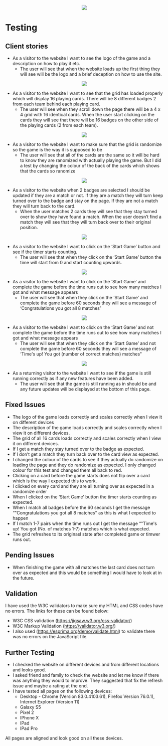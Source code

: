 <p align="center"> 
<img src="https://github.com/cfaulkner985/premier-league-memory-game/blob/master/assets/img/memory-game-logo.jpg">
</p>

# Testing

## Client stories
*	As a visitor to the website I want to see the logo of the game and a description on how to play it etc.
    *	The user will see that when the website loads up the first thing they will see will be the logo and a brief deception on how to use the site.
<p align="center"> 
<img src="https://github.com/cfaulkner985/premier-league-memory-game/blob/master/testing/logo-description.png">
</p>
    
*	As a visitor to the website I want to see that the grid has loaded properly which will display 16 playing cards. There will be 8 different badges 2 from each team behind each playing card.
    *	The user will see when they scroll down the page there will be a 4 x 4 grid with 16 identical cards. When the user start clicking on the cards they will see that there will be 16 badges on the other side of the playing cards (2 from each team).
<p align="center"> 
<img src="https://github.com/cfaulkner985/premier-league-memory-game/blob/master/testing/finished-grid.png">
</p>

*	As a visitor to the website I want to make sure that the grid is randomize so the game is the way it is supposed to be
    *	The user will see that all of the cards are the same so it will be hard to know they are ranomized with actually playing the game. But I did a test by changing the colour of the back of the cards which shows that the cards so ranomize
<p align="center"> 
<img src="https://github.com/cfaulkner985/premier-league-memory-game/blob/master/testing/random-grid.png">
</p>

*	As a visitor to the website when 2 badges are selected I should be updated if they are a match or not. If they are a match they will turn keep turned over to the badge and stay on the page. If they are not a match they will turn back to the card.
    *	When the user matches 2 cards they will see that they stay turned over to show they have found a match. When the user doesn’t find a match they will see that they will turn back over to their original position. 
<p align="center"> 
<img src="https://github.com/cfaulkner985/premier-league-memory-game/blob/master/testing/correct-match.png">
</p>

*	As a visitor to the website I want to click on the ‘Start Game’ button and see if the timer starts counting. 
    *	The user will see that when they click on the ‘Start Game’ button the time will start from 0 and start counting upwards.
<p align="center"> 
<img src="https://github.com/cfaulkner985/premier-league-memory-game/blob/master/testing/timer-working.png">
</p>

*	As a visitor to the website I want to click on the ‘Start Game’ and complete the game before the time runs out to see how many matches I got and what message appears
    * The user will see that when they click on the ‘Start Game’ and complete the game before 60 seconds they will see a message of ‘Congratulations you got all 8 matches’
<p align="center"> 
<img src="https://github.com/cfaulkner985/premier-league-memory-game/blob/master/testing/completed-game.png">
</p>

*	As a visitor to the website I want to click on the ‘Start Game’ and not complete the game before the time runs out to see how many matches I got and what message appears
    * The user will see that when they click on the ‘Start Game’ and not complete the game before 60 seconds they will see a message of ‘Time's up! You got (number of correct matches) matches"
<p align="center"> 
<img src="https://github.com/cfaulkner985/premier-league-memory-game/blob/master/testing/times-up.png">
</p>

*	As a returning visitor to the website I want to see if the game is still running correctly as if any new features have been added.
    * The user will see that the game is still running as in should be and any future updates will be displayed at the bottom of this page.

## Fixed Issues
*	The logo of the game loads correctly and scales correctly when I view it on different devices
*	The description of the game loads correctly and scales correctly when I view it on different devices.
*	The grid of all 16 cards loads correctly and scales correctly when I view it on different devices.
*	If I get a match they stay turned over to the badge as expected.
*	If I don’t get a match they turn back over to the card view as expected.
*	I changed the colour of the cards to see if they actually do randomize on loading the page and they do randomize as expected. I only changed colour for this test and changed them all back to red. 
*	Clicking on a card before the game starts does not flip over a card which is the way I expected this to work.
*	I clicked on every card and they are all turning over as expected in a randomize order
*	When I clicked on the ‘Start Game’ button the timer starts counting as expected.
*	When I match all badges before the 60 seconds I get the message “"Congratulations you got all 8 matches" as this is what I expected to happen 
*	If I match 1-7 pairs when the time runs out I get the message “"Time's up! You got (No. of matches 1-7) matches which is what expected.
* The grid refreshes to its originasl state after completed game or timwer runs out.


## Pending Issues
*	When finishing the game with all matches the last card does not turn over as expected and this would be something I would have to look at in the future.


## Validation
I have used the W3C validators to make sure my HTML and CSS codes have no errors. The links for these can be found below:
- W3C CSS validation (https://jigsaw.w3.org/css-validator/) 
- W3C Markup Validation (https://validator.w3.org/)
- I also used (https://esprima.org/demo/validate.html) to validate there was no errors on the JavaScript file.

## Further Testing
*	I checked the website on different devices and from different locations and looks good.
*	I asked friend and family to check the website and let me know if there was anything they would to improve. They suggested that fix the refresh issue and maybe a rating at the end.
*	I have tested all pages on the following devices:
    * Desktop - Chrome (Version 83.0.4103.61), Firefox Version 76.0.1), Internet Explorer (Version 11)
    * Galaxy S5
    * Pixel 2
    * IPhone X
    * IPad
    * IPad Pro

All pages are aligned and look good on all these devices.
